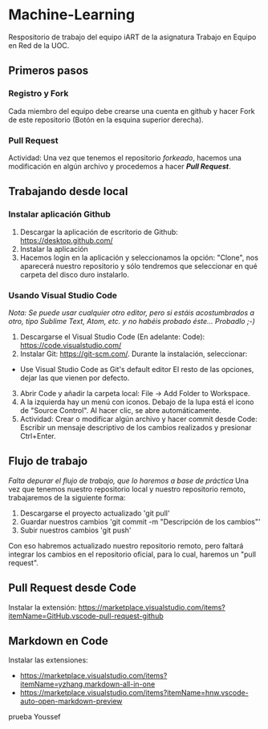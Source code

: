 # Machine-Learning
Respositorio de trabajo del equipo iART de la asignatura Trabajo en Equipo en Red de la UOC.

## Primeros pasos
### Registro y Fork
Cada miembro del equipo debe crearse una cuenta en github y hacer Fork de este repositorio (Botón en la esquina superior derecha).
### Pull Request
Actividad: Una vez que tenemos el repositorio _forkeado_, hacemos una modificación en algún archivo y procedemos a hacer ***Pull Request***.

## Trabajando desde local
### Instalar aplicación Github
1. Descargar la aplicación de escritorio de Github: https://desktop.github.com/
2. Instalar la aplicación
3. Hacemos login en la aplicación y seleccionamos la opción: "Clone", nos aparecerá nuestro repositorio y sólo tendremos que seleccionar en qué carpeta del disco duro instalarlo.

### Usando Visual Studio Code
_Nota: Se puede usar cualquier otro editor, pero si estáis acostumbrados a otro, tipo Sublime Text, Atom, etc. y no habéis probado éste... Probadlo ;-)_
1. Descargarse el Visual Studio Code (En adelante: Code): https://code.visualstudio.com/
2. Instalar Git: https://git-scm.com/. Durante la instalación, seleccionar:
  - Use Visual Studio Code as Git's default editor
  El resto de las opciones, dejar las que vienen por defecto.
3. Abrir Code y añadir la carpeta local: File -> Add Folder to Workspace.
4. A la izquierda hay un menú con iconos. Debajo de la lupa está el icono de "Source Control". Al hacer clic, se abre automáticamente.
5. Actividad: Crear o modificar algún archivo y hacer commit desde Code: Escribir un mensaje descriptivo de los cambios realizados y presionar Ctrl+Enter.

## Flujo de trabajo
_Falta depurar el flujo de trabajo, que lo haremos a base de práctica_
Una vez que tenemos nuestro repositorio local y nuestro repositorio remoto, trabajaremos de la siguiente forma:
1. Descargarse el proyecto actualizado
  'git pull'
2. Guardar nuestros cambios
  'git commit -m "Descripción de los cambios"'
3. Subir nuestros cambios
  'git push'

Con eso habremos actualizado nuestro repositorio remoto, pero faltará integrar los cambios en el repositorio oficial, para lo cual, haremos un "pull request".

## Pull Request desde Code
Instalar la extensión: https://marketplace.visualstudio.com/items?itemName=GitHub.vscode-pull-request-github

## Markdown en Code
Instalar las extensiones:
- https://marketplace.visualstudio.com/items?itemName=yzhang.markdown-all-in-one
- https://marketplace.visualstudio.com/items?itemName=hnw.vscode-auto-open-markdown-preview

prueba Youssef